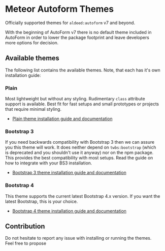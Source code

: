 # Meteor Autoform Themes

Officially supported themes for `aldeed:autoform` v7 and beyond.

With the beginning of AutoForm v7 there is no default theme included in AutoForm
in order to lower the package footprint and leave developers more options
for decision.

## Available themes

The following list contains the available themes. Note, that each has it's own
installation guide:

### Plain

Most lightweight but without any styling. Rudimentary `class` attribute support
is available. Best fit for fast setups and small prototypes or projects that
require minimal styling.

- [Plain theme installation guide and documentation](./plain/README.md)  

### Bootstrap 3

If you need backwards compatibility with Bootstrap 3 then we can assure you this
theme will work. It does neither depend on `twbs:bootstrap` (which is 
deprecated and you shouldn't use it anyway) nor on the npm package. 
This provides the best compatibility with most setups. Read the guide
on how to integrate with your BS3 installation.

 - [Bootstrap 3 theme installation guide and documentation](./bootstrap3/README.md)

### Bootstrap 4

This theme supports the current latest Bootstrap 4.x version. If you want the
latest Bootstrap, this is your choice.

 - [Bootstrap 4 theme installation guide and documentation](./bootstrap4/README.md)

## Contribution

Do not hesitate to report any issue with installing or running the themes.
Feel free to propose 